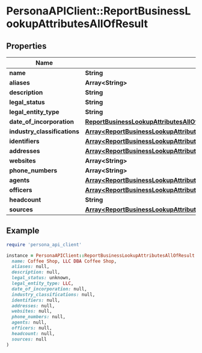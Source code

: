# PersonaAPIClient::ReportBusinessLookupAttributesAllOfResult

## Properties

| Name | Type | Description | Notes |
| ---- | ---- | ----------- | ----- |
| **name** | **String** |  | [optional] |
| **aliases** | **Array&lt;String&gt;** |  | [optional] |
| **description** | **String** |  | [optional] |
| **legal_status** | **String** |  | [optional] |
| **legal_entity_type** | **String** |  | [optional] |
| **date_of_incorporation** | [**ReportBusinessLookupAttributesAllOfResultDateOfIncorporation**](ReportBusinessLookupAttributesAllOfResultDateOfIncorporation.md) |  | [optional] |
| **industry_classifications** | [**Array&lt;ReportBusinessLookupAttributesAllOfResultIndustryClassificationsInner&gt;**](ReportBusinessLookupAttributesAllOfResultIndustryClassificationsInner.md) |  | [optional] |
| **identifiers** | [**Array&lt;ReportBusinessLookupAttributesAllOfResultIdentifiersInner&gt;**](ReportBusinessLookupAttributesAllOfResultIdentifiersInner.md) |  | [optional] |
| **addresses** | [**Array&lt;ReportBusinessLookupAttributesAllOfResultAddressesInner&gt;**](ReportBusinessLookupAttributesAllOfResultAddressesInner.md) |  | [optional] |
| **websites** | **Array&lt;String&gt;** |  | [optional] |
| **phone_numbers** | **Array&lt;String&gt;** |  | [optional] |
| **agents** | [**Array&lt;ReportBusinessLookupAttributesAllOfResultAgentsInner&gt;**](ReportBusinessLookupAttributesAllOfResultAgentsInner.md) |  | [optional] |
| **officers** | [**Array&lt;ReportBusinessLookupAttributesAllOfResultOfficersInner&gt;**](ReportBusinessLookupAttributesAllOfResultOfficersInner.md) |  | [optional] |
| **headcount** | **String** |  | [optional] |
| **sources** | [**Array&lt;ReportBusinessLookupAttributesAllOfResultSourcesInner&gt;**](ReportBusinessLookupAttributesAllOfResultSourcesInner.md) |  | [optional] |

## Example

```ruby
require 'persona_api_client'

instance = PersonaAPIClient::ReportBusinessLookupAttributesAllOfResult.new(
  name: Coffee Shop, LLC DBA Coffee Shop,
  aliases: null,
  description: null,
  legal_status: unknown,
  legal_entity_type: LLC,
  date_of_incorporation: null,
  industry_classifications: null,
  identifiers: null,
  addresses: null,
  websites: null,
  phone_numbers: null,
  agents: null,
  officers: null,
  headcount: null,
  sources: null
)
```

